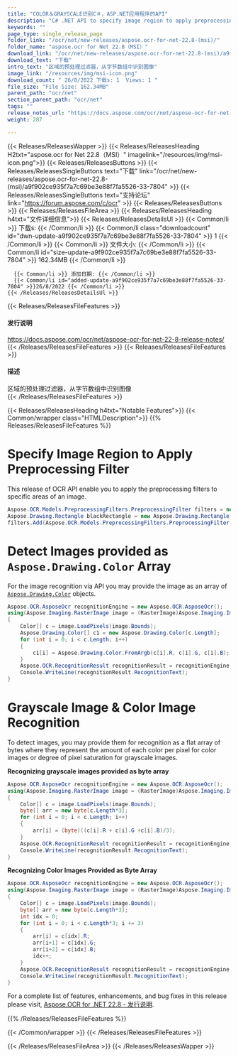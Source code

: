 ```yaml
---
title: "COLOR＆GRAYSCALE识别C＃，ASP.NET应用程序的API"
description: "C# .NET API to specify image region to apply preprocessing filter, detect images provided as `Aspose.Drawing.Color` array, Color & Grayscale Image Recognition."
keywords: ""
page_type: single_release_page
folder_link: "/ocr/net/new-releases/aspose.ocr-for-net-22.8-(msi)/"
folder_name: "aspose.ocr for Net 22.8（MSI）"
download_link: "/ocr/net/new-releases/aspose.ocr-for-net-22.8-(msi)/a9f902ce935f7a7c69be3e88f7fa5526-33-7804"
download_text: "下载"
intro_text: "区域的预处理过滤器，从字节数组中识别图像"
image_link: "/resources/img/msi-icon.png"
download_count: " 26/8/2022 下载s: 1  Views: 1 "
file_size: "File Size: 162.34MB"
parent_path: "ocr/net"
section_parent_path: "ocr/net"
tags: ""
release_notes_url: "https://docs.aspose.com/ocr/net/aspose-ocr-for-net-22-8-release-notes/"
weight: 287

---
```


{{< Releases/ReleasesWapper >}}
  {{< Releases/ReleasesHeading H2txt="aspose.ocr for Net 22.8（MSI）" imagelink="/resources/img/msi-icon.png">}}
  {{< Releases/ReleasesButtons >}}
    {{< Releases/ReleasesSingleButtons text="下载" link="/ocr/net/new-releases/aspose.ocr-for-net-22.8-(msi)/a9f902ce935f7a7c69be3e88f7fa5526-33-7804" >}}
    {{< Releases/ReleasesSingleButtons text="支持论坛" link="https://forum.aspose.com/c/ocr" >}}
  {{< Releases/ReleasesButtons >}}
  {{< Releases/ReleasesFileArea >}}
    {{< Releases/ReleasesHeading h4txt="文件详细信息">}}
    {{< Releases/ReleasesDetailsUl >}}
      {{< Common/li >}} 下载s: {{< /Common/li >}}
      {{< Common/li class="downloadcount" id="dwn-update-a9f902ce935f7a7c69be3e88f7fa5526-33-7804" >}} 1 {{< /Common/li >}}
      {{< Common/li >}} 文件大小: {{< /Common/li >}}
      {{< Common/li id="size-update-a9f902ce935f7a7c69be3e88f7fa5526-33-7804" >}} 162.34MB {{< /Common/li >}}

      {{< Common/li >}} 添加日期: {{< /Common/li >}}
      {{< Common/li id="added-update-a9f902ce935f7a7c69be3e88f7fa5526-33-7804" >}}26/8/2022 {{< /Common/li >}}
    {{< /Releases/ReleasesDetailsUl >}}

  {{< Releases/ReleasesFileFeatures >}}
      <h4>发行说明</h4><div><a href='https://docs.aspose.com/ocr/net/aspose-ocr-for-net-22-8-release-notes/'>https://docs.aspose.com/ocr/net/aspose-ocr-for-net-22-8-release-notes/</a></div>
  {{< /Releases/ReleasesFileFeatures >}}
  {{< Releases/ReleasesFileFeatures >}}
      <h4>描述</h4><div class="HTMLDescription">区域的预处理过滤器，从字节数组中识别图像</div>
  {{< /Releases/ReleasesFileFeatures >}}

{{< Releases/ReleasesHeading h4txt="Notable Features">}}
{{< Common/wrapper class="HTMLDescription">}}
{{% Releases/ReleasesFileFeatures %}}

# Specify Image Region to Apply Preprocessing Filter

This release of OCR API enable you to apply the preprocessing filters to specific areas of an image.

```csharp
Aspose.OCR.Models.PreprocessingFilters.PreprocessingFilter filters = new Aspose.OCR.Models.PreprocessingFilters.PreprocessingFilter();
Aspose.Drawing.Rectangle blackRectangle = new Aspose.Drawing.Rectangle(5, 161, 340, 113);
filters.Add(Aspose.OCR.Models.PreprocessingFilters.PreprocessingFilter.Invert(blackRectangle));
```

# Detect Images provided as `Aspose.Drawing.Color` Array

For the image recognition via API you may provide the image as an array of [`Aspose.Drawing.Color`](https://reference.aspose.com/drawing/net/system.drawing/color/) objects.

```csharp
Aspose.OCR.AsposeOcr recognitionEngine = new Aspose.OCR.AsposeOcr();
using(Aspose.Imaging.RasterImage image = (RasterImage)Aspose.Imaging.Image.Load("source.png"))
{
	Color[] c = image.LoadPixels(image.Bounds);
	Aspose.Drawing.Color[] c1 = new Aspose.Drawing.Color[c.Length];
	for (int i = 0; i < c.Length; i++)
	{
		c1[i] = Aspose.Drawing.Color.FromArgb(c[i].R, c[i].G, c[i].B);
	}
	Aspose.OCR.RecognitionResult recognitionResult = recognitionEngine.RecognizeImage(c1, image.Width, image.Height);
	Console.WriteLine(recognitionResult.RecognitionText);
}
```

# Grayscale Image & Color Image Recognition

To detect images, you may provide them for recognition as a flat array of bytes where they represent the amount of each color per pixel for color images or degree of pixel saturation for grayscale images.

**Recognizing grayscale images provided as byte array**

```csharp
Aspose.OCR.AsposeOcr recognitionEngine = new Aspose.OCR.AsposeOcr();
using(Aspose.Imaging.RasterImage image = (RasterImage)Aspose.Imaging.Image.Load("source.png"))
{
	Color[] c = image.LoadPixels(image.Bounds);
	byte[] arr = new byte[c.Length*3];
	for (int i = 0; i < c.Length; i++)
	{
		arr[i] = (byte)((c[i].R + c[i].G +c[i].B)/3);
	}
	Aspose.OCR.RecognitionResult recognitionResult = recognitionEngine.RecognizeImage(pixels, image.Width, image.Height, Aspose.OCR.PixelType.BYTE);
	Console.WriteLine(recognitionResult.RecognitionText);
}
```

**Recognizing Color Images Provided as Byte Array**

```csharp
Aspose.OCR.AsposeOcr recognitionEngine = new Aspose.OCR.AsposeOcr();
using(Aspose.Imaging.RasterImage image = (RasterImage)Aspose.Imaging.Image.Load("source.png"))
{
	Color[] c = image.LoadPixels(image.Bounds);
	byte[] arr = new byte[c.Length*3];
	int idx = 0;
	for (int i = 0; i < c.Length*3; i += 3)
	{
		arr[i] = c[idx].R;
		arr[i+1] = c[idx].G;
		arr[i+2] = c[idx].B;
		idx++;
	}
	Aspose.OCR.RecognitionResult recognitionResult = recognitionEngine.RecognizeImage(pixels, image.Width, image.Height, Aspose.OCR.PixelType.RGB);
	Console.WriteLine(recognitionResult.RecognitionText);
}
```

For a complete list of features, enhancements, and bug fixes in this release please visit, [Aspose.OCR for .NET 22.8 - 发行说明](https://docs.aspose.com/ocr/net/aspose-ocr-for-net-22-8-release-notes/).

{{% /Releases/ReleasesFileFeatures %}}

{{< /Common/wrapper >}}
{{< /Releases/ReleasesFileFeatures >}}

{{< /Releases/ReleasesFileArea >}}
{{< /Releases/ReleasesWapper >}}
